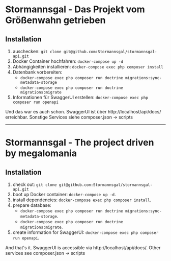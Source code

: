 # Stormannsgal - Das Projekt vom Größenwahn getrieben

## Installation

1. auschecken: `git clone git@github.com:Stormannsgal/stormannsgal-api.git`
2. Docker Container hochfahren: `docker-compose up -d`
3. Abhängigkeiten installieren: `docker-compose exec php composer install`
4. Datenbank vorbereiten:
   - `docker-compose exec php composer run doctrine migrations:sync-metadata-storage`
   - `docker-compose exec php composer run doctrine migrations:migrate`
5. Informationen für SwaggerUI erstellen: `docker-compose exec php composer run openapi`

Und das war es auch schon. SwaggerUI ist über http://localhost/api/docs/ erreichbar.
Sonstige Services siehe composer.json -> scripts

---

# Stormannsgal - The project driven by megalomania

## Installation

1. check out: `git clone git@github.com:Stormannsgal/stormannsgal-api.git`
2. boot up Docker container: `docker-compose up -d`.
3. install dependencies: `docker-compose exec php composer install`.
4. prepare database:
    - `docker-compose exec php composer run doctrine migrations:sync-metadata-storage`.
    - `docker-compose exec php composer run doctrine migrations:migrate`.
5. create information for SwaggerUI: `docker-compose exec php composer run openapi`.

And that's it. SwaggerUI is accessible via http://localhost/api/docs/.
Other services see composer.json -> scripts
